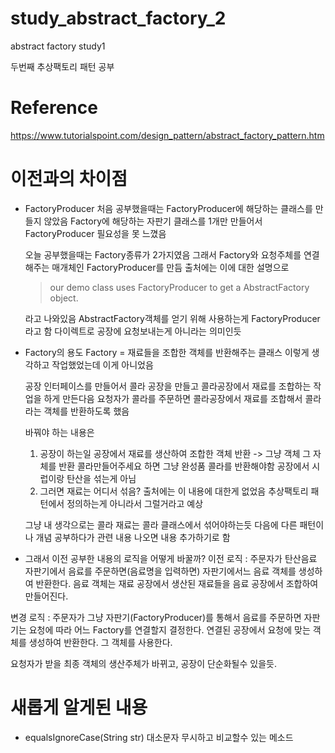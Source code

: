 # study_abstract_factory_2
abstract factory study1

두번째 추상팩토리 패턴 공부

# Reference
https://www.tutorialspoint.com/design_pattern/abstract_factory_pattern.htm

# 이전과의 차이점
- FactoryProducer
  처음 공부했을때는 FactoryProducer에 해당하는 클래스를 만들지 않았음
  Factory에 해당하는 자판기 클래스를 1개만 만들어서 FactoryProducer 필요성을 못 느꼈음
  
  오늘 공부했을때는 Factory종류가 2가지였음
  그래서 Factory와 요청주체를 연결해주는 매개체인 FactoryProducer를 만듬
  출처에는 이에 대한 설명으로 
  
  >  our demo class uses FactoryProducer to get a AbstractFactory object. 
  
  라고 나와있음
  AbstractFactory객체를 얻기 위해 사용하는게 FactoryProducer라고 함
  다이렉트로 공장에 요청보내는게 아니라는 의미인듯

- Factory의 용도
  Factory = 재료들을 조합한 객체를 반환해주는 클래스
  이렇게 생각하고 작업했었는데 이게 아니었음
  
  공장 인터페이스를 만들어서 콜라 공장을 만들고 콜라공장에서 재료를 조합하는 작업을 하게 만든다음
  요청자가 콜라를 주문하면 콜라공장에서 재료를 조합해서 콜라라는 객체를 반환하도록 했음
  
  바꿔야 하는 내용은
  1. 공장이 하는일
    공장에서 재료를 생산하여 조합한 객체 반환 -> 그냥 객체 그 자체를 반환
    콜라만들어주세요 하면 그냥 완성품 콜라를 반환해야함
    공장에서 시럽이랑 탄산을 섞는게 아님
  2. 그러면 재료는 어디서 섞음?
    출처에는 이 내용에 대한게 없었음
    추상팩토리 패턴에서 정의하는게 아니라서 그럴거라고 예상
    
    그냥 내 생각으로는 콜라 재료는 콜라 클래스에서 섞어야하는듯
    다음에 다른 패턴이나 개념 공부하다가 관련 내용 나오면 내용 추가하기로 함
    
 - 그래서 이전 공부한 내용의 로직을 어떻게 바꿀까?
  이전 로직 : 주문자가 탄산음료 자판기에서 음료를 주문하면(음료명을 입력하면) 자판기에서느 음료 객체를 생성하여 반환한다.
              음료 객체는 재료 공장에서 생산된 재료들을 음료 공장에서 조합하여 만들어진다.
  
  변경 로직 : 주문자가 그냥 자판기(FactoryProducer)를 통해서 음료를 주문하면 자판기는 요청에 따라 어느 Factory를 연결할지 결정한다. 
              연결된 공장에서 요청에 맞는 객체를 생성하여 반환한다. 그 객체를 사용한다.
  
  요청자가 받을 최종 객체의 생산주체가 바뀌고, 공장이 단순화될수 있을듯.


# 새롭게 알게된 내용
- equalsIgnoreCase(String str)
  대소문자 무시하고 비교할수 있는 메소드
  
  
  
